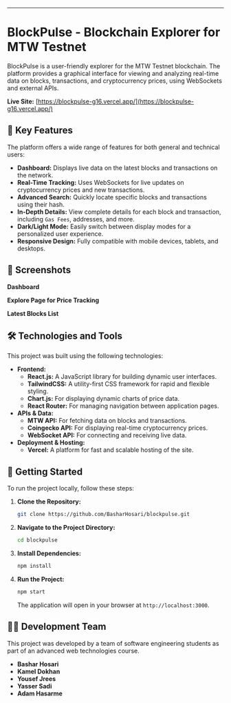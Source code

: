 

-----

# BlockPulse - Blockchain Explorer for MTW Testnet

[](https://reactjs.org/)
[](https://tailwindcss.com/)
[](https://vercel.com/)

BlockPulse is a user-friendly explorer for the MTW Testnet blockchain. The platform provides a graphical interface for viewing and analyzing real-time data on blocks, transactions, and cryptocurrency prices, using WebSockets and external APIs.

**Live Site:** [https://blockpulse-g16.vercel.app/](https://blockpulse-g16.vercel.app/)

## 🚀 Key Features

The platform offers a wide range of features for both general and technical users:

  * **Dashboard:** Displays live data on the latest blocks and transactions on the network.
  * **Real-Time Tracking:** Uses WebSockets for live updates on cryptocurrency prices and new transactions.
  * **Advanced Search:** Quickly locate specific blocks and transactions using their hash.
  * **In-Depth Details:** View complete details for each block and transaction, including `Gas Fees`, addresses, and more.
  * **Dark/Light Mode:** Easily switch between display modes for a personalized user experience.
  * **Responsive Design:** Fully compatible with mobile devices, tablets, and desktops.

## 📸 Screenshots

**Dashboard**

**Explore Page for Price Tracking**

**Latest Blocks List**

## 🛠️ Technologies and Tools

This project was built using the following technologies:

  * **Frontend:**
      * **React.js:** A JavaScript library for building dynamic user interfaces.
      * **TailwindCSS:** A utility-first CSS framework for rapid and flexible styling.
      * **Chart.js:** For displaying dynamic charts of price data.
      * **React Router:** For managing navigation between application pages.
  * **APIs & Data:**
      * **MTW API:** For fetching data on blocks and transactions.
      * **Coingecko API:** For displaying real-time cryptocurrency prices.
      * **WebSocket API:** For connecting and receiving live data.
  * **Deployment & Hosting:**
      * **Vercel:** A platform for fast and scalable hosting of the site.

## 🏁 Getting Started

To run the project locally, follow these steps:

1.  **Clone the Repository:**
    ```sh
    git clone https://github.com/BasharHosari/blockpulse.git
    ```
2.  **Navigate to the Project Directory:**
    ```sh
    cd blockpulse
    ```
3.  **Install Dependencies:**
    ```sh
    npm install
    ```
4.  **Run the Project:**
    ```sh
    npm start
    ```
    The application will open in your browser at `http://localhost:3000`.

## 🧑‍💻 Development Team

This project was developed by a team of software engineering students as part of an advanced web technologies course.

  * **Bashar Hosari**
  * **Kamel Dokhan**
  * **Yousef Jrees**
  * **Yasser Sadi**
  * **Adam Hasarme**
